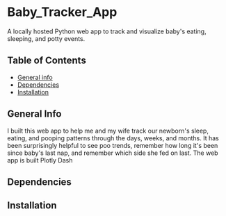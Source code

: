 # Baby_Tracker_App
A locally hosted Python web app to track and visualize baby's eating, sleeping, and potty events. 

## Table of Contents
* [General info](#general-info)
* [Dependencies](#dependencies)
* [Installation](#installation)

## General Info
I built this web app to help me and my wife track our newborn's sleep, eating, and pooping patterns through the days, weeks, and months. It has been surprisingly helpful to see poo trends, remember how long it's been since baby's last nap, and remember which side she fed on last. The web app is built Plotly Dash

## Dependencies

## Installation
